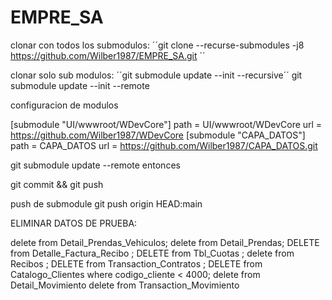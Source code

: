 # EMPRE_SA

clonar con todos los submodulos: 
´´git clone --recurse-submodules -j8 https://github.com/Wilber1987/EMPRE_SA.git ´´

clonar solo sub modulos:
´´git submodule update --init --recursive´´
git submodule update --init --remote


configuracion de modulos

[submodule "UI/wwwroot/WDevCore"]
	path = UI/wwwroot/WDevCore
	url = https://github.com/Wilber1987/WDevCore
[submodule "CAPA_DATOS"]
	path = CAPA_DATOS
	url = https://github.com/Wilber1987/CAPA_DATOS.git


git submodule update --remote
entonces

git commit && git push


push de submodule
git push origin HEAD:main


ELIMINAR DATOS DE PRUEBA: 

delete from Detail_Prendas_Vehiculos;
delete from Detail_Prendas;
DELETE from Detalle_Factura_Recibo ;
DELETE from Tbl_Cuotas ;
delete from Recibos ;
DELETE from Transaction_Contratos ;
DELETE  from Catalogo_Clientes where codigo_cliente  < 4000;
delete from Detail_Movimiento 
delete from  Transaction_Movimiento
